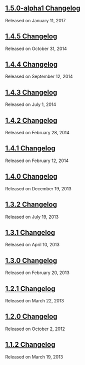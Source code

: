 <script>{
	"title": "Changelogs",
	"noHeadingLinks": true
}</script>

## [1.5.0-alpha1 Changelog](/changelog/1.5.0-alpha1/)
Released on January 11, 2017

## [1.4.5 Changelog](/changelog/1.4.5/)
Released on October 31, 2014

## [1.4.4 Changelog](/changelog/1.4.4/)
Released on September 12, 2014

## [1.4.3 Changelog](/changelog/1.4.3/)
Released on July 1, 2014

## [1.4.2 Changelog](/changelog/1.4.2/)
Released on February 28, 2014

## [1.4.1 Changelog](/changelog/1.4.1/)
Released on February 12, 2014

## [1.4.0 Changelog](/changelog/1.4.0/)
Released on December 19, 2013

## [1.3.2 Changelog](/changelog/1.3.2/)
Released on July 19, 2013

## [1.3.1 Changelog](/changelog/1.3.1/)
Released on April 10, 2013

## [1.3.0 Changelog](/changelog/1.3.0/)
Released on February 20, 2013

## [1.2.1 Changelog](/changelog/1.2.1/)
Released on March 22, 2013

## [1.2.0 Changelog](/changelog/1.2.0/)
Released on October 2, 2012

## [1.1.2 Changelog](/changelog/1.1.2/)
Released on March 19, 2013
